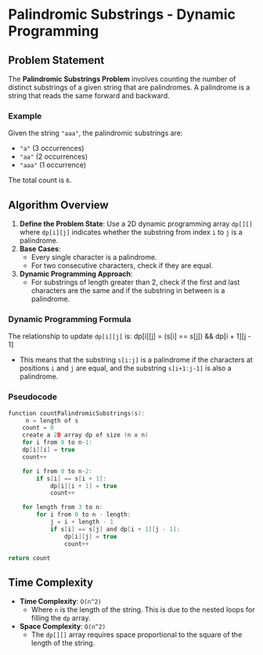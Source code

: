 # Palindromic Substrings - Dynamic Programming

## Problem Statement
The **Palindromic Substrings Problem** involves counting the number of distinct substrings of a given string that are palindromes. A palindrome is a string that reads the same forward and backward.

### Example
Given the string `"aaa"`, the palindromic substrings are:
- `"a"` (3 occurrences)
- `"aa"` (2 occurrences)
- `"aaa"` (1 occurrence)

The total count is `6`.

## Algorithm Overview
1. **Define the Problem State**: Use a 2D dynamic programming array `dp[][]` where `dp[i][j]` indicates whether the substring from index `i` to `j` is a palindrome.
2. **Base Cases**:
   - Every single character is a palindrome.
   - For two consecutive characters, check if they are equal.
3. **Dynamic Programming Approach**:
   - For substrings of length greater than 2, check if the first and last characters are the same and if the substring in between is a palindrome.

### Dynamic Programming Formula
The relationship to update `dp[i][j]` is:
dp[i][j] = (s[i] == s[j]) && dp[i + 1][j - 1]
- This means that the substring `s[i:j]` is a palindrome if the characters at positions `i` and `j` are equal, and the substring `s[i+1:j-1]` is also a palindrome.

### Pseudocode
```c
function countPalindromicSubstrings(s):
     n = length of s 
    count = 0
    create a 2D array dp of size (n x n)
    for i from 0 to n-1:
    dp[i][i] = true
    count++

    for i from 0 to n-2:
        if s[i] == s[i + 1]:
            dp[i][i + 1] = true
            count++

    for length from 3 to n:
        for i from 0 to n - length:
            j = i + length - 1
            if s[i] == s[j] and dp[i + 1][j - 1]:
                dp[i][j] = true
                count++

return count
```

## Time Complexity
- **Time Complexity**: `O(n^2)`
  - Where `n` is the length of the string. This is due to the nested loops for filling the `dp` array.
- **Space Complexity**: `O(n^2)`
  - The `dp[][]` array requires space proportional to the square of the length of the string.
